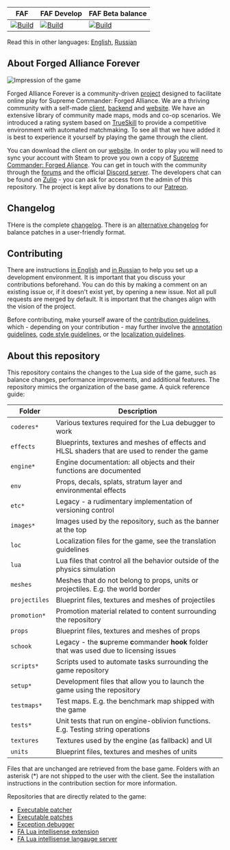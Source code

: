 
FAF | FAF Develop| FAF Beta balance
 ------------ | ------------- | -----------
[![Build](https://github.com/FAForever/fa/actions/workflows/build.yaml/badge.svg?branch=deploy%2Ffaf)](https://github.com/FAForever/fa/actions/workflows/build.yaml) | [![Build](https://github.com/FAForever/fa/actions/workflows/build.yaml/badge.svg?branch=deploy%2Ffafdevelop)](https://github.com/FAForever/fa/actions/workflows/build.yaml) | [![Build](https://github.com/FAForever/fa/actions/workflows/build.yaml/badge.svg?branch=deploy%2Ffafbeta)](https://github.com/FAForever/fa/actions/workflows/build.yaml)

Read this in other languages: [English](README.md), [Russian](README-russian.md)

About Forged Alliance Forever
-----------------------------

![Impression of the game](/images/impression-a.jpg)

Forged Alliance Forever is a community-driven [project](https://github.com/FAForever) designed to facilitate online play for Supreme Commander: Forged Alliance. We are a thriving community with a self-made [client](https://github.com/FAForever/downlords-faf-client), [backend](https://github.com/FAForever/server) and [website](https://github.com/FAForever/website). We have an extensive library of community made maps, mods and co-op scenarios. We introduced a rating system based on [TrueSkill](https://www.microsoft.com/en-us/research/project/trueskill-ranking-system/) to provide a competitive environment with automated matchmaking. To see all that we have added it is best to experience it yourself by playing the game through the client.

You can download the client on our [website](https://faforever.com/). In order to play you will need to sync your account with Steam to prove you own a copy of [Supreme Commander: Forged Aliance](https://store.steampowered.com/app/9420/Supreme_Commander_Forged_Alliance/). You can get in touch with the community through the [forums](https://forum.faforever.com/) and the official [Discord server](https://discord.gg/mXahVSKGVb). The developers chat can be found on [Zulip](https://zulip.com/) - you can ask for access from the admin of this repository. The project is kept alive by donations to our [Patreon](https://www.patreon.com/faf).

Changelog
---------

THere is the complete [changelog](changelog.md). There is an [alternative changelog](http://patchnotes.faforever.com/) for balance patches in a user-friendly format. 

Contributing
------------

There are instructions [in English](setup/setup-english.md) and [in Russian](setup/setup-russian.md) to help you set up a development environment. It is important that you discuss your contributions beforehand. You can do this by making a comment on an existing issue or, if it doesn't exist yet, by opening a new issue. Not all pull requests are merged by default. It is important that the changes align with the vision of the project. 

Before contributing, make yourself aware of the [contribution guidelines](CONTRIBUTING.md), which - depending on your contribution - may further involve the [annotation guidelines](annotation.md), [code style guidelines](codestyle.md), or the [localization guidelines](loc/guidelines.md).

About this repository
---------------------

This repository contains the changes to the Lua side of the game, such as balance changes, performance improvements, and additional features. The repository mimics the organization of the base game. A quick reference guide:

Folder          | Description
--------------- | -----------
`coderes*`      | Various textures required for the Lua debugger to work
`effects`       | Blueprints, textures and meshes of effects and HLSL shaders that are used to render the game
`engine*`       | Engine documentation: all objects and their functions are documented
`env`           | Props, decals, splats, stratum layer and environmental effects
`etc*`          | Legacy - a rudimentary implementation of versioning control
`images*`       | Images used by the repository, such as the banner at the top
`loc`           | Localization files for the game, see the translation guidelines
`lua`           | Lua files that control all the behavior outside of the physics simulation
`meshes`        | Meshes that do not belong to props, units or projectiles. E.g. the world border
`projectiles`   | Blueprint files, textures and meshes of projectiles
`promotion*`    | Promotion material related to content surrounding the repository
`props`         | Blueprint files, textures and meshes of props
`schook`        | Legacy - the **s**upreme **c**ommander **hook** folder that was used due to licensing issues
`scripts*`      | Scripts used to automate tasks surrounding the game repository
`setup*`        | Development files that allow you to launch the game using the repository
`testmaps*`     | Test maps. E.g. the benchmark map shipped with the game
`tests*`        | Unit tests that run on engine-oblivion functions. E.g. Testing string operations
`textures`      | Textures used by the engine (as fallback) and UI
`units`         | Blueprint files, textures and meshes of units

Files that are unchanged are retrieved from the base game. Folders with an asterisk (*) are not shipped to the user with the client. See the installation instructions in the contribution section for more information.

Repositories that are directly related to the game:
 - [Executable patcher](https://github.com/FAForever/FA_Patcher)
 - [Executable patches](https://github.com/FAForever/FA-Binary-Patches)
 - [Exception debugger](https://github.com/FAForever/FADeepProbe)
 - [FA Lua intellisense extension](https://github.com/FAForever/fa-lua-vscode-extension)
 - [FA Lua intellisense langauge server](https://github.com/FAForever/fa-lua-language-server)







